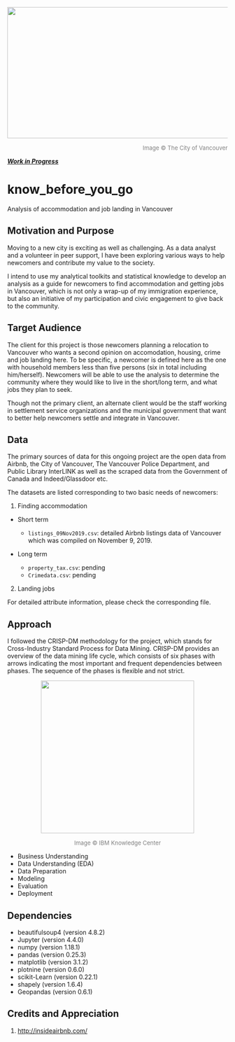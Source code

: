 <p align="center">
  <img width="1001" height="300" src="https://github.com/vcai01/know_before_you_go/blob/master/Vancouver-landing-size-banner.jpg">
</p>
<div align="right"><font color=grey size=2>Image © The City of Vancouver</font></div>

[**_Work in Progress_**](https://github.com/vcai01/know_before_you_go/issues/1)

# know_before_you_go
Analysis of accommodation and job landing in Vancouver

## Motivation and Purpose
Moving to a new city is exciting as well as challenging. As a data analyst and a volunteer in peer support, I have been exploring various ways to help newcomers and contribute my value to the society.

I intend to use my analytical toolkits and statistical knowledge to develop an analysis as a guide for newcomers to find accommodation and getting jobs in Vancouver, which is not only a wrap-up of my immigration experience, but also an initiative of my participation and civic engagement to give back to the community.

## Target Audience
The client for this project is those newcomers planning a relocation to Vancouver who wants a second opinion on accomodation, housing, crime and job landing here. To be specific, a newcomer is defined here as the one with household members less than five persons (six in total including him/herself). Newcomers will be able to use the analysis to determine the community where they would like to live in the short/long term, and what jobs they plan to seek.

Though not the primary client, an alternate client would be the staff working in settlement service organizations and the municipal government that want to better help newcomers settle and integrate in Vancouver.

## Data
The primary sources of data for this ongoing project are the open data from Airbnb, the City of Vancouver, The Vancouver Police Department, and Public Library InterLINK as well as the scraped data from the Government of Canada and Indeed/Glassdoor etc.

The datasets are listed corresponding to two basic needs of newcomers:

1. Finding accommodation
* Short term
  -  `listings_09Nov2019.csv`: detailed Airbnb listings data of Vancouver which was compiled on November 9, 2019.

* Long term
  - `property_tax.csv`: pending
  - `Crimedata.csv`: pending

2. Landing jobs

For detailed attribute information, please check the corresponding file.

## Approach
I followed the CRISP-DM methodology for the project, which stands for Cross-Industry Standard Process for Data Mining. CRISP-DM provides an overview of the data mining life cycle, which consists of six phases with arrows indicating the most important and frequent dependencies between phases. The sequence of the phases is flexible and not strict.

<p align="center">
  <img width="350" height="349" src="https://github.com/vcai01/know_before_you_go/blob/master/crisp_process.gif">
</p>
<div align="center"><font color=grey size=2>Image © IBM Knowledge Center</font></div>


* Business Understanding
* Data Understanding (EDA)
* Data Preparation
* Modeling
* Evaluation
* Deployment

## Dependencies
* beautifulsoup4 (version 4.8.2)
* Jupyter (version 4.4.0)
* numpy (version 1.18.1)
* pandas (version 0.25.3)
* matplotlib (version 3.1.2)
* plotnine (version 0.6.0)
* scikit-Learn (version 0.22.1)
* shapely (version 1.6.4)
* Geopandas (version 0.6.1)

## Credits and Appreciation
1. http://insideairbnb.com/ 
